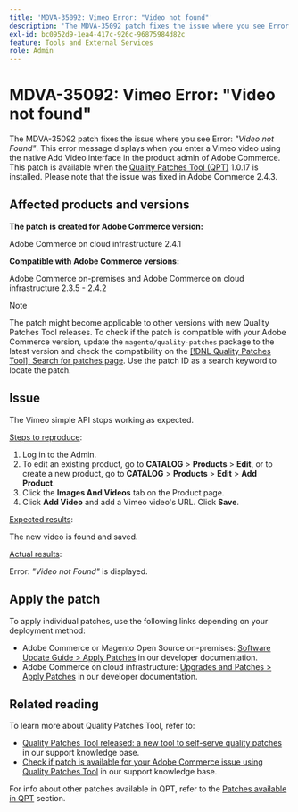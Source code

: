 ```yaml
---
title: 'MDVA-35092: Vimeo Error: "Video not found"'
description: 'The MDVA-35092 patch fixes the issue where you see Error: *"Video not Found"*. This error message displays when you enter a Vimeo video using the native Add Video interface in the product admin of Adobe Commerce. This patch is available when the [Quality Patches Tool (QPT)](/help/announcements/adobe-commerce-announcements/magento-quality-patches-released-new-tool-to-self-serve-quality-patches.md) 1.0.17 is installed. Please note that the issue was fixed in Adobe Commerce 2.4.3.'
exl-id: bc0952d9-1ea4-417c-926c-96875984d82c
feature: Tools and External Services
role: Admin
---
```

# MDVA-35092: Vimeo Error: "Video not found"

The MDVA-35092 patch fixes the issue where you see Error: *"Video not Found"*. This error message displays when you enter a Vimeo video using the native Add Video interface in the product admin of Adobe Commerce. This patch is available when the [Quality Patches Tool (QPT)](/help/announcements/adobe-commerce-announcements/magento-quality-patches-released-new-tool-to-self-serve-quality-patches.md) 1.0.17 is installed. Please note that the issue was fixed in Adobe Commerce 2.4.3.

## Affected products and versions

**The patch is created for Adobe Commerce version:**

Adobe Commerce on cloud infrastructure 2.4.1

**Compatible with Adobe Commerce versions:**

Adobe Commerce on-premises and Adobe Commerce on cloud infrastructure 2.3.5 - 2.4.2

>[!NOTE]
>
>The patch might become applicable to other versions with new Quality Patches Tool releases. To check if the patch is compatible with your Adobe Commerce version, update the `magento/quality-patches` package to the latest version and check the compatibility on the [[!DNL Quality Patches Tool]: Search for patches page](https://devdocs.magento.com/quality-patches/tool.html#patch-grid). Use the patch ID as a search keyword to locate the patch.

## Issue

The Vimeo simple API stops working as expected.

<u>Steps to reproduce</u>:

1. Log in to the Admin.
1. To edit an existing product, go to **CATALOG** > **Products** > **Edit**, or to create a new product, go to **CATALOG** > **Products** > **Edit** > **Add Product**.
1. Click the **Images And Videos** tab on the Product page.
1. Click **Add Video** and add a Vimeo video's URL. Click **Save**.

<u>Expected results</u>:

The new video is found and saved.

<u>Actual results</u>:

Error: *"Video not Found"* is displayed.

## Apply the patch

To apply individual patches, use the following links depending on your deployment method:

* Adobe Commerce or Magento Open Source on-premises: [Software Update Guide > Apply Patches](https://devdocs.magento.com/guides/v2.4/comp-mgr/patching/mqp.html) in our developer documentation.
* Adobe Commerce on cloud infrastructure: [Upgrades and Patches > Apply Patches](https://devdocs.magento.com/cloud/project/project-patch.html) in our developer documentation.

## Related reading

To learn more about Quality Patches Tool, refer to:

* [Quality Patches Tool released: a new tool to self-serve quality patches](/help/announcements/adobe-commerce-announcements/magento-quality-patches-released-new-tool-to-self-serve-quality-patches.md) in our support knowledge base.
* [Check if patch is available for your Adobe Commerce issue using Quality Patches Tool](/help/support-tools/patches-available-in-qpt-tool/check-patch-for-magento-issue-with-magento-quality-patches.md) in our support knowledge base.

For info about other patches available in QPT, refer to the [Patches available in QPT](https://support.magento.com/hc/en-us/sections/360010506631-Patches-available-in-QPT-tool-) section.

